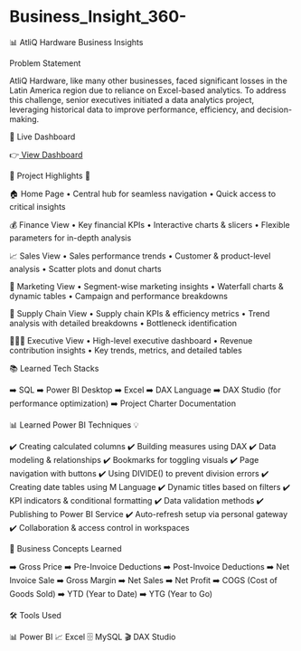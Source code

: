 # Business_Insight_360-

📊 AtliQ Hardware Business Insights

 Problem Statement

AtliQ Hardware, like many other businesses, faced significant losses in the Latin America region due to reliance on Excel-based analytics. To address this challenge, senior executives initiated a data analytics project, leveraging historical data to improve performance, efficiency, and decision-making.

📌 Live Dashboard

👉[ View Dashboard](https://app.powerbi.com/groups/me/reports/04a85822-d932-4770-a3a4-790d9df8b15c?experience=power-bi)
 

🌟 Project Highlights 🌟

🏠 Home Page
• Central hub for seamless navigation
• Quick access to critical insights

💰 Finance View
• Key financial KPIs
• Interactive charts & slicers
• Flexible parameters for in-depth analysis

📈 Sales View
• Sales performance trends
• Customer & product-level analysis
• Scatter plots and donut charts

📢 Marketing View
• Segment-wise marketing insights
• Waterfall charts & dynamic tables
• Campaign and performance breakdowns

🚚 Supply Chain View
• Supply chain KPIs & efficiency metrics
• Trend analysis with detailed breakdowns
• Bottleneck identification

👨🏻‍💼 Executive View
• High-level executive dashboard
• Revenue contribution insights
• Key trends, metrics, and detailed tables

📚 Learned Tech Stacks

➡️ SQL
➡️ Power BI Desktop
➡️ Excel
➡️ DAX Language
➡️ DAX Studio (for performance optimization)
➡️ Project Charter Documentation

📊 Learned Power BI Techniques 💡

✔️ Creating calculated columns
✔️ Building measures using DAX
✔️ Data modeling & relationships
✔️ Bookmarks for toggling visuals
✔️ Page navigation with buttons
✔️ Using DIVIDE() to prevent division errors
✔️ Creating date tables using M Language
✔️ Dynamic titles based on filters
✔️ KPI indicators & conditional formatting
✔️ Data validation methods
✔️ Publishing to Power BI Service
✔️ Auto-refresh setup via personal gateway
✔️ Collaboration & access control in workspaces

💼 Business Concepts Learned

➡️ Gross Price
➡️ Pre-Invoice Deductions
➡️ Post-Invoice Deductions
➡️ Net Invoice Sale
➡️ Gross Margin
➡️ Net Sales
➡️ Net Profit
➡️ COGS (Cost of Goods Sold)
➡️ YTD (Year to Date)
➡️ YTG (Year to Go)

🛠️ Tools Used

📊 Power BI
📈 Excel
🗄️ MySQL
🎬 DAX Studio
